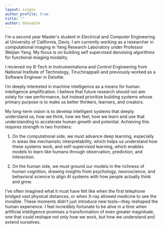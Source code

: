 ```yaml
---
layout: single
author_profile: true
title: ""
author: bhasub24
---
```


I'm a second year Master's student in Electrical and Computer Engineering at University of California, Davis. I am currently working as a researcher in computational imaging in Yang Research Laboratory under Professor Weijian Yang. My focus is on building self supervised denoising algorithms for functional imaging modality.

I recieved my B-Tech in Instrumentationa and Control Engineering from National Institute of Technology, Tiruchirappalli and previously worked as a Software Engineer in Deloitte.

I’m deeply interested in machine intelligence as a means for human intelligence amplification. I believe that future research should not aim solely for raw performance, but instead prioritize building systems whose primary purpose is to make us better thinkers, learners, and creators.

My long-term vision is to develop intelligent systems that deeply understand us, how we think, how we feel, how we learn and use that understanding to accelerate human growth and potential. Achieving this requires strength in two frontiers:

1. On the computational side, we must advance deep learning, especially in areas like mechanistic interpretability, which helps us understand how these systems work, and self-supervised learning, which enables models to learn like humans through observation, prediction, and interaction.

2. On the human side, we must ground our models in the richness of human cognition, drawing insights from psychology, neuroscience, and behavioral science to align AI systems with how people actually think and grow.

I’ve often imagined what it must have felt like when the first telephone bridged vast physical distances, or when X-ray allowed medicine to see the invisible. These moments didn’t just introduce new tools—they reshaped the human experience. I feel incredibly fortunate to be alive in a time when artificial intelligence promises a transformation of even greater magnitude, one that could reshape not only how we work, but how we understand and extend ourselves.